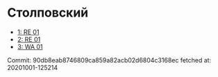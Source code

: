 # Столповский
- [1: RE 01](1.md)
- [2: RE 01](2.md)
- [3: WA 01](3.md)

Commit: 90db8eab8746809ca859a82acb02d6804c3168ec
 fetched at: 20201001-125214
